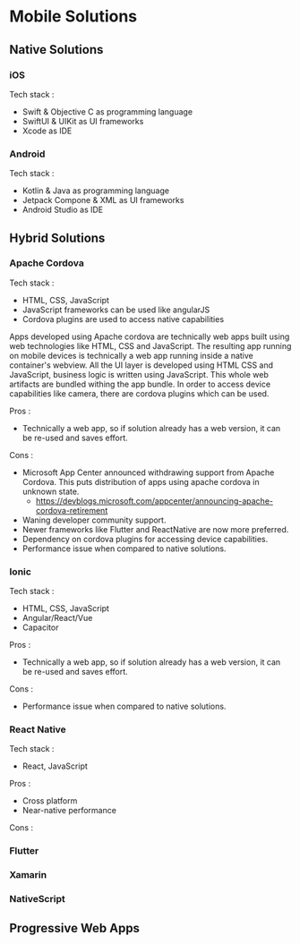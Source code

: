 # Mobile Solutions

## Native Solutions

### iOS

Tech stack : 
- Swift & Objective C as programming language
- SwiftUI & UIKit as UI frameworks
- Xcode as IDE

### Android

Tech stack : 
- Kotlin & Java as programming language
- Jetpack Compone & XML as UI frameworks
- Android Studio as IDE

## Hybrid Solutions

### Apache Cordova

Tech stack : 
- HTML, CSS, JavaScript
- JavaScript frameworks can be used like angularJS
- Cordova plugins are used to access native capabilities

Apps developed using Apache cordova are technically web apps built using web technologies like HTML, CSS and JavaScript.
The resulting app running on mobile devices is technically a web app running inside a native container's webview. All the
UI layer is developed using HTML CSS and JavaScript, business logic is written using JavaScript. This whole web artifacts
are bundled withing the app bundle. In order to access device capabilities like camera, there are cordova plugins which
can be used.

Pros :
- Technically a web app, so if solution already has a web version, it can be re-used and saves effort.

Cons :
- Microsoft App Center announced withdrawing support from Apache Cordova. This puts distribution of apps using apache cordova
in unknown state.
    - https://devblogs.microsoft.com/appcenter/announcing-apache-cordova-retirement
- Waning developer community support.
- Newer frameworks like Flutter and ReactNative are now more preferred.
- Dependency on cordova plugins for accessing device capabilities.
- Performance issue when compared to native solutions.

### Ionic

Tech stack :
- HTML, CSS, JavaScript
- Angular/React/Vue
- Capacitor

Pros :
- Technically a web app, so if solution already has a web version, it can be re-used and saves effort.

Cons :
- Performance issue when compared to native solutions.

### React Native

Tech stack :
- React, JavaScript

Pros :
- Cross platform
- Near-native performance

Cons :

### Flutter

### Xamarin

### NativeScript

## Progressive Web Apps


